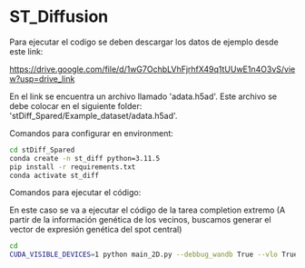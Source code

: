 # ST_Diffusion

Para ejecutar el codigo se deben descargar los datos de ejemplo desde este link:

https://drive.google.com/file/d/1wG7OchbLVhFjrhfX49q1tUUwE1n4O3vS/view?usp=drive_link

En el link se encuentra un archivo llamado 'adata.h5ad'. Este archivo se debe colocar en el siguiente folder:  'stDiff_Spared/Example_dataset/adata.h5ad'.

Comandos para configurar en environment:
```bash
cd stDiff_Spared
conda create -n st_diff python=3.11.5
pip install -r requirements.txt
conda activate st_diff
```

Comandos para ejecutar el código:

En este caso se va a ejecutar el código de la tarea completion extremo (A partir de la información genética de los vecinos, buscamos generar el vector de expresión genética del spot central)

```bash
cd 
CUDA_VISIBLE_DEVICES=1 python main_2D.py --debbug_wandb True --vlo True --num_epoch 100 --diffusion_steps 50
```
